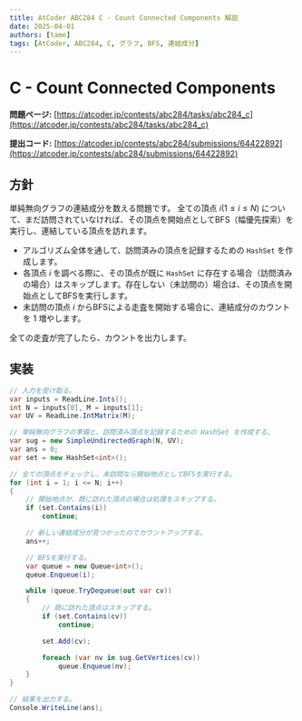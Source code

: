 ```yaml
---
title: AtCoder ABC284 C - Count Connected Components 解説
date: 2025-04-01
authors: [tame]
tags: [AtCoder, ABC284, C, グラフ, BFS, 連結成分]
---
```


<!-- truncate -->

# C - Count Connected Components

**問題ページ:** [https://atcoder.jp/contests/abc284/tasks/abc284_c](https://atcoder.jp/contests/abc284/tasks/abc284_c)

**提出コード:** [https://atcoder.jp/contests/abc284/submissions/64422892](https://atcoder.jp/contests/abc284/submissions/64422892)

## 方針

単純無向グラフの連結成分を数える問題です。
全ての頂点 $i \left(1\leq i \leq N\right)$ について、まだ訪問されていなければ、その頂点を開始点としてBFS（幅優先探索）を実行し、連結している頂点を訪れます。

- アルゴリズム全体を通して、訪問済みの頂点を記録するための `HashSet` を作成します。
- 各頂点 $i$ を調べる際に、その頂点が既に `HashSet` に存在する場合（訪問済みの場合）はスキップします。存在しない（未訪問の）場合は、その頂点を開始点としてBFSを実行します。
- 未訪問の頂点 $i$ からBFSによる走査を開始する場合に、連結成分のカウントを $1$ 増やします。

全ての走査が完了したら、カウントを出力します。

## 実装

```csharp
// 入力を受け取る。
var inputs = ReadLine.Ints();
int N = inputs[0], M = inputs[1];
var UV = ReadLine.IntMatrix(M);

// 単純無向グラフの準備と、訪問済み頂点を記録するための HashSet を作成する。
var sug = new SimpleUndirectedGraph(N, UV);
var ans = 0;
var set = new HashSet<int>();

// 全ての頂点をチェックし、未訪問なら開始地点としてBFSを実行する。
for (int i = 1; i <= N; i++)
{
    // 開始地点が、既に訪れた頂点の場合は処理をスキップする。
    if (set.Contains(i))
        continue;

    // 新しい連結成分が見つかったのでカウントアップする。
    ans++;

    // BFSを実行する。
    var queue = new Queue<int>();
    queue.Enqueue(i);

    while (queue.TryDequeue(out var cv))
    {
        // 既に訪れた頂点はスキップする。
        if (set.Contains(cv))
            continue;

        set.Add(cv);

        foreach (var nv in sug.GetVertices(cv))
            queue.Enqueue(nv);
    }
}

// 結果を出力する。
Console.WriteLine(ans);
```
